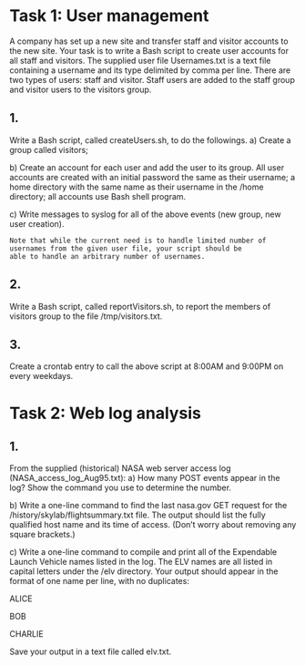 
# Task 1: User management
A company has set up a new site and transfer staff and visitor accounts to the new site.
Your task is to write a Bash script to create user accounts for all staff and visitors. The supplied user file Usernames.txt is a text
file containing a username and its type delimited by comma per line. There are two types of users: staff and visitor. Staff users
are added to the staff group and visitor users to the visitors group.

## 1.
Write a Bash script, called createUsers.sh, to do the followings.
a) Create a group called visitors;

b) Create an account for each user and add the user to its group.
All user accounts are created with an initial password the same as their username; a home directory with the same
name as their username in the /home directory; all accounts use Bash shell program.

c) Write messages to syslog for all of the above events (new group, new user creation).

```
Note that while the current need is to handle limited number of usernames from the given user file, your script should be
able to handle an arbitrary number of usernames.
```

## 2.
Write a Bash script, called reportVisitors.sh, to report the members of visitors group to the file
/tmp/visitors.txt.

## 3.
Create a crontab entry to call the above script at 8:00AM and 9:00PM on every weekdays.

# Task 2: Web log analysis

## 1.
From the supplied (historical) NASA web server access log (NASA_access_log_Aug95.txt):
a) How many POST events appear in the log? Show the command you use to determine the number.

b) Write a one-line command to find the last nasa.gov GET request for the /history/skylab/flightsummary.txt
file. The output should list the fully qualified host name and its time of access. (Don’t worry about
removing any square brackets.)

c) Write a one-line command to compile and print all of the Expendable Launch Vehicle names listed in the log. The
ELV names are all listed in capital letters under the /elv directory. Your output should appear in the format of one
name per line, with no duplicates:

ALICE

BOB

CHARLIE

Save your output in a text file called elv.txt.
